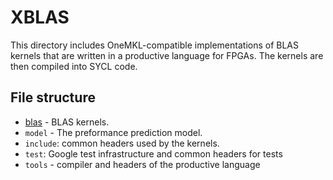 # XBLAS

This directory includes OneMKL-compatible implementations of BLAS kernels that are written in a productive language for FPGAs. The kernels are then compiled into SYCL code.

## File structure

* [blas](blas/README.md) - BLAS kernels.
* `model` - The preformance prediction model.
* `include`: common headers used by the kernels.
* `test`: Google test infrastructure and common headers for tests
* `tools` - compiler and headers of the productive language
